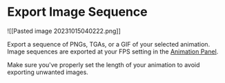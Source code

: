 # Export Image Sequence
![[Pasted image 20231015040222.png]]

Export a sequence of PNGs, TGAs, or a GIF of your selected animation. Image sequences are exported at your FPS setting in the [Animation Panel](/nima/the-interface/animation-panel).

Make sure you've properly set the length of your animation to avoid exporting unwanted images.


